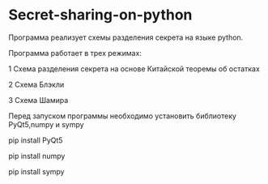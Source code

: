 # Secret-sharing-on-python
Программа реализует схемы разделения секрета на языке python.

Программа работает в трех режимах:

1 Схема разделения секрета на основе Китайской теоремы об остатках

2 Схема Блэкли

3 Схема Шамира

Перед запуском программы необходимо установить библиотеку PyQt5,numpy и sympy

pip install PyQt5

pip install numpy

pip install sympy
